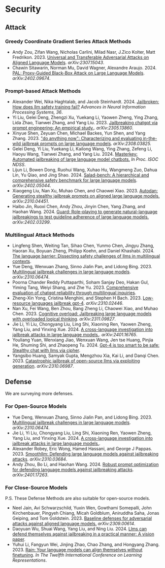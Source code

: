 # Security

## Attack
### Greedy Coordinate Gradient Series Attack Methods
* Andy Zou, Zifan Wang, Nicholas Carlini, Milad Nasr, J.Zico Kolter, Matt Fredrikon. 2023. [Universal and Transferable Adversarial Attacks on Aligned Language Models](https://arxiv.org/abs/2307.15043). *arXiv:2307.15043*.
* Chawin Sitawarin, Norman Mu, David Wagner, Alexandre Araujo. 2024. [PAL: Proxy-Guided Black-Box Attack on Large Language Models](https://arxiv.org/abs/2402.09674). *arXiv:2402.09674*.

### Prompt-based Attack Methods
* Alexander Wei, Nika Haghtalab, and Jacob Steinhardt. 2024. [Jailbroken: How does llm safety training fail?](https://proceedings.neurips.cc/paper_files/paper/2023/file/fd6613131889a4b656206c50a8bd7790-Paper-Conference.pdf) *Advances in Neural Information Processing Systems, 36*.
* Yi Liu, Gelei Deng, Zhengzi Xu, Yuekang Li, Yaowen Zheng, Ying Zhang, Lida Zhao, Tianwei Zhang, and Yang Liu. 2023. [Jailbreaking chatgpt via prompt engineering: An empirical study.](https://arxiv.org/pdf/2305.13860). *arXiv:2305.13860*.
* Xinyue Shen, Zeyuan Chen, Michael Backes, Yun Shen, and Yang Zhang. 2023. ["do anything now":
Characterizing and evaluating in-the-wild jailbreak prompts on large language models](https://arxiv.org/pdf/2308.03825).  *arXiv:2308.03825.*
* Gelei Deng, Yi Liu, Yuekang Li, Kailong Wang, Ying Zhang, Zefeng Li, Haoyu Wang, Tianwei Zhang, and Yang Liu. 2024. [Masterkey: Automated jailbreaking of large language model
chatbots.](https://www.ndss-symposium.org/wp-content/uploads/2024-188-paper.pdf)  *In Proc. ISOC NDSS*.
* Lijun Li, Bowen Dong, Ruohui Wang, Xuhao Hu, Wangmeng Zuo, Dahua Lin, Yu Qiao,
and Jing Shao. 2024. [Salad-bench: A hierarchical and comprehensive safety benchmark for large
language models](https://arxiv.org/pdf/2402.05044). *arXiv:2402.05044*. 
* Xiaogeng Liu, Nan Xu, Muhao Chen, and Chaowei Xiao. 2023. [Autodan: Generating stealthy
jailbreak prompts on aligned large language models.](https://arxiv.org/pdf/2310.04451) *arXiv:2310.04451*. 
* Haibo Jin, Ruoxi Chen, Andy Zhou, Jinyin Chen, Yang Zhang, and Haohan Wang. 2024. [Guard:
Role-playing to generate natural-language jailbreakings to test guideline adherence of large
language models.](https://arxiv.org/pdf/2402.03299) *arXiv:2402.03299*.

### Multilingual Attack Methods
* Lingfeng Shen, Weiting Tan, Sihao Chen, Yunmo Chen, Jingyu Zhang, Haoran Xu, Boyuan
Zheng, Philipp Koehn, and Daniel Khashabi. 2024. [The language barrier: Dissecting safety challenges of llms in multilingual contexts](https://arxiv.org/pdf/2401.13136). 
* Yue Deng, Wenxuan Zhang, Sinno Jialin Pan, and Lidong Bing. 2023. [Multilingual jailbreak challenges in large language models](https://arxiv.org/pdf/2310.06474). *arXiv:2310.06474*. 
* Poorna Chander Reddy Puttaparthi, Soham Sanjay Deo, Hakan Gul, Yiming Tang, Weiyi
Shang, and Zhe Yu. 2023. [Comprehensive evaluation of chatgpt reliability through multilingual
inquiries](https://arxiv.org/pdf/2312.10524). 
* Zheng-Xin Yong, Cristina Menghini, and Stephen H Bach. 2023. [Low-resource languages jailbreak
gpt-4](https://arxiv.org/pdf/2310.02446). *arXiv:2310.02446*.
* Nan Xu, Fei Wang, Ben Zhou, Bang Zheng Li, Chaowei Xiao, and Muhao Chen. 2023. [Cognitive overload: Jailbreaking large language models with overloaded logical thinking](https://arxiv.org/pdf/2311.09827). *arXiv:2311.09827*.
* Jie Li, Yi Liu, Chongyang Liu, Ling Shi, Xiaoning Ren, Yaowen Zheng, Yang Liu, and
Yinxing Xue. 2024. [A cross-language investigation into jailbreak attacks in large language models.](https://arxiv.org/pdf/2401.16765).
*arXiv:2401.16765*. 
* Youliang Yuan, Wenxiang Jiao, Wenxuan Wang, Jen tse Huang, Pinjia He, Shuming Shi, and
Zhaopeng Tu. 2024. [Gpt-4 is too smart to be safe: Stealthy chat with llms via cipher](https://arxiv.org/pdf/2308.06463). 
* Yangsibo Huang, Samyak Gupta, Mengzhou Xia, Kai Li, and Danqi Chen. 2023. [Catastrophic
jailbreak of open-source llms via exploiting generation](https://arxiv.org/pdf/2310.06987). *arXiv:2310.06987*.



## Defense
We are surveying more defenses.
### For Open-Source Models
* Yue Deng, Wenxuan Zhang, Sinno Jialin Pan, and Lidong Bing. 2023. [Multilingual jailbreak challenges in large language models](https://arxiv.org/pdf/2310.06474). *arXiv:2310.06474*. 
* Jie Li, Yi Liu, Chongyang Liu, Ling Shi, Xiaoning Ren, Yaowen Zheng, Yang Liu, and
Yinxing Xue. 2024. [A cross-language investigation into jailbreak attacks in large language models.](https://arxiv.org/pdf/2401.16765).
* Alexander Robey, Eric Wong, Hamed Hassani, and George J Pappas. 2023. [Smoothllm: Defending
large language models against jailbreaking attacks](https://arxiv.org/pdf/2310.03684). *arXiv:2310.03684*. 
* Andy Zhou, Bo Li, and Haohan Wang. 2024. [Robust prompt optimization for defending language
models against jailbreaking attacks](https://arxiv.org/pdf/2401.17263). *arXiv:2401.17263*. 



### For Close-Source Models
P.S. These Defense Methods are also suitable for open-source models.
* Neel Jain, Avi Schwarzschild, Yuxin Wen, Gowthami Somepalli, John Kirchenbauer, Pingyeh Chiang, Micah Goldblum, Aniruddha Saha, Jonas Geiping, and Tom Goldstein. 2023. [Baseline defenses for adversarial attacks against aligned language models.](https://arxiv.org/pdf/2309.00614) *arXiv:2309.00614*. 
* Daoyuan Wu, Shuai Wang, Yang Liu, and Ning Liu. 2024. [Llms can defend themselves against
jailbreaking in a practical manner: A vision paper](https://arxiv.org/pdf/2402.15727). 
* Yuhui Li, Fangyun Wei, Jinjing Zhao, Chao Zhang, and Hongyang Zhang. 2023. [Rain: Your language models can align themselves without finetuning](https://arxiv.org/pdf/2309.07124). *In The Twelfth International Conference on Learning Representations*. 
